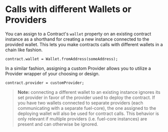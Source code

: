 # Calls with different Wallets or Providers

You can assign to a Contract's `wallet` property on an existing contract instance as a shorthand for creating a new instance connected to the provided wallet. This lets you make contracts calls with different wallets in a chain like fashion.

```ts:line-numbers
contract.wallet = Wallet.fromAddress(someAddress);
```

In a similar fashion, assigning a custom Provider allows you to utilize a Provider wrapper of your choosing or design.

```ts:line-numbers
contract.provider = customProvider;
```

> **Note:** connecting a different wallet to an existing instance ignores its set provider in favor of the provider used to deploy the contract. If you have two wallets connected to separate providers (each communicating with a separate fuel-core), the one assigned to the deploying wallet will also be used for contract calls. This behavior is only relevant if multiple providers (i.e. fuel-core instances) are present and can otherwise be ignored.
